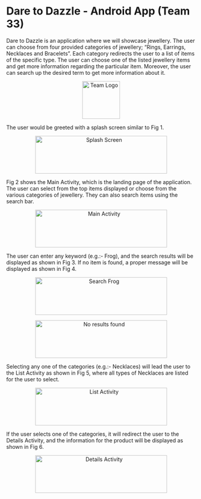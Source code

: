 # Dare to Dazzle - Android App (Team 33)
Dare to Dazzle is an application where we will showcase jewellery. The user can choose from four provided categories of jewellery; “Rings, Earrings, Necklaces and Bracelets”. Each category redirects the user to a list of items of the specific type. The user can choose one of the listed jewellery items and get more information regarding the particular item. Moreover, the user can search up the desired term to get more information about it. 

<p align="center">
  <img src="" alt="Team Logo"
	title="Logo" width="100" height="100" />
</p>

The user would be greeted with a splash screen similar to Fig 1.

<p align="center">
  <img src="" alt="Splash Screen"
	title="Splash Screen" width="350" height="100" />
</p>

Fig 2 shows the Main Activity, which is the landing page of the application. The user can select from the top items displayed or choose from the various categories of jewellery. They can also search items using the search bar.

<p align="center">
  <img src="" alt="Main Activity"
	title="Main Activity" width="350" height="100" />
</p>

The user can enter any keyword (e.g.:- Frog), and the search results will be displayed as shown in Fig 3. If no item is found, a proper message will be displayed as shown in Fig 4.

<p align="center">
  <img src="" alt="Search Frog"
	title="Search Frog" width="350" height="100" />
</p>
<p align="center">
  <img src="" alt="No results found"
	title="No results found" width="350" height="100" />
</p>

Selecting any one of the categories (e.g.:- Necklaces) will lead the user to the List Activity as shown in Fig 5, where all types of Necklaces are listed for the user to select.

<p align="center">
  <img src="" alt="List Activity"
	title="List Activity" width="350" height="100" />
</p>

If the user selects one of the categories, it will redirect the user to the Details Activity, and the information for the product will be displayed as shown in Fig 6.

<p align="center">
  <img src="" alt="Details Activity"
	title="Details Activity" width="350" height="100" />
</p>
